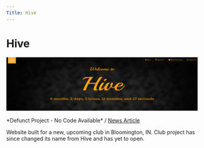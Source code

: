 ```yaml
---
Title: Hive
---
```


<div id="main">
  <div class="inner">
    <h1>Hive</h1>
    <span class="image main"><img src="./themes/phantom/images/projects/hivebanner.png" alt="" /></span>
    <p>*Defunct Project - No Code Available* / <a href="https://candornews.com/2014/09/06/bloomingtons-new-hot-spot-the-hive/">News Article</a></p>
    <p>Website built for a new, upcoming club in Bloomington, IN. Club project has since changed its name from Hive and has yet to open.</p>

  </div>
</div>
